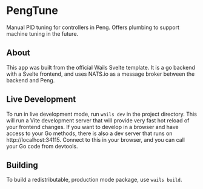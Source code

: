 # PengTune

Manual PID tuning for controllers in Peng.
Offers plumbing to support machine tuning in the future.

## About

This app was built from the official Wails Svelte template.
It is a go backend with a Svelte frontend, and uses NATS.io as a message broker
between the backend and Peng.

## Live Development

To run in live development mode, run `wails dev` in the project directory. This will run a Vite development
server that will provide very fast hot reload of your frontend changes. If you want to develop in a browser
and have access to your Go methods, there is also a dev server that runs on http://localhost:34115. Connect
to this in your browser, and you can call your Go code from devtools.

## Building

To build a redistributable, production mode package, use `wails build`.
